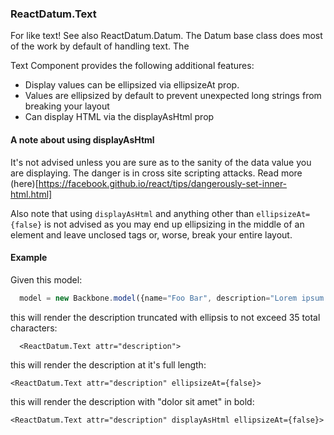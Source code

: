 
### ReactDatum.Text

For like text!  See also ReactDatum.Datum. The Datum base class does most of the work by default of handling text. The 

Text Component provides the following additional features:
- Display values can be ellipsized via ellipsizeAt prop.  
- Values are ellipsized by default to prevent unexpected long strings from breaking your layout
- Can display HTML via the displayAsHtml prop

#### A note about using displayAsHtml

It's not advised unless you are sure as to the sanity of the data value you are displaying.  The danger is in cross site scripting attacks.  Read more (here)[https://facebook.github.io/react/tips/dangerously-set-inner-html.html]

Also note that using `displayAsHtml` and anything other than `ellipsizeAt={false}` is not advised as you may end up ellipsizing in the middle of an element and leave unclosed tags or, worse, break your entire layout. 

#### Example

Given this model:
```jsx
  model = new Backbone.model({name="Foo Bar", description="Lorem ipsum <b>dolor sit amet</b>, consectetur adipiscing elit. Duis rhoncus lacinia lectus a volutpat. this could go on forever"});
```

this will render the description truncated with ellipsis to not exceed 35 total characters:
```
  <ReactDatum.Text attr="description">
```

this will render the description at it's full length:
```
<ReactDatum.Text attr="description" ellipsizeAt={false}>
```

this will render the description with "dolor sit amet" in bold:
```
<ReactDatum.Text attr="description" displayAsHtml ellipsizeAt={false}>
```


